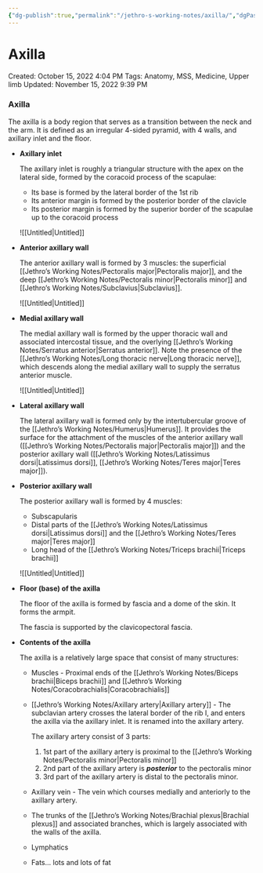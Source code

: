 ```yaml
---
{"dg-publish":true,"permalink":"/jethro-s-working-notes/axilla/","dgPassFrontmatter":true}
---
```



# Axilla

Created: October 15, 2022 4:04 PM
Tags: Anatomy, MSS, Medicine, Upper limb
Updated: November 15, 2022 9:39 PM

### Axilla

The axilla is a body region that serves as a transition between the neck and the arm. It is defined as an irregular 4-sided pyramid, with 4 walls, and axillary inlet and the floor.

- ****************************Axillary inlet****************************
    
    The axillary inlet is roughly a triangular structure with the apex on the lateral side, formed by the coracoid process of the scapulae:
    
    - Its base is formed by the lateral border of the 1st rib
    - Its anterior margin is formed by the posterior border of the clavicle
    - Its posterior margin is formed by the superior border of the scapulae up to the coracoid process
    
    ![[Untitled\|Untitled]]
    
- **********************Anterior axillary wall**********************
    
    The anterior axillary wall is formed by 3 muscles: the superficial [[Jethro’s Working Notes/Pectoralis major\|Pectoralis major]], and the deep [[Jethro’s Working Notes/Pectoralis minor\|Pectoralis minor]] and [[Jethro’s Working Notes/Subclavius\|Subclavius]].
    
    ![[Untitled\|Untitled]]
    
- ****************************************Medial axillary wall****************************************
    
    The medial axillary wall is formed by the upper thoracic wall and associated intercostal tissue, and the overlying [[Jethro’s Working Notes/Serratus anterior\|Serratus anterior]]. Note the presence of the [[Jethro’s Working Notes/Long thoracic nerve\|Long thoracic nerve]], which descends along the medial axillary wall to supply the serratus anterior muscle.
    
    ![[Untitled\|Untitled]]
    
- ************************Lateral axillary wall************************
    
    The lateral axillary wall is formed only by the intertubercular groove of the [[Jethro’s Working Notes/Humerus\|Humerus]]. It provides the surface for the attachment of the muscles of the anterior axillary wall ([[Jethro’s Working Notes/Pectoralis major\|Pectoralis major]]) and the posterior axillary wall ([[Jethro’s Working Notes/Latissimus dorsi\|Latissimus dorsi]], [[Jethro’s Working Notes/Teres major\|Teres major]]).
    
- **********************Posterior axillary wall**********************
    
    The posterior axillary wall is formed by 4 muscles:
    
    - Subscapularis
    - Distal parts of the [[Jethro’s Working Notes/Latissimus dorsi\|Latissimus dorsi]] and the [[Jethro’s Working Notes/Teres major\|Teres major]]
    - Long head of the [[Jethro’s Working Notes/Triceps brachii\|Triceps brachii]]
    
    ![[Untitled\|Untitled]]
    
- ********************************Floor (base) of the axilla********************************
    
    The floor of the axilla is formed by fascia and a dome of the skin. It forms the armpit.
    
    The fascia is supported by the clavicopectoral fascia.
    
- ********************************************Contents of the axilla********************************************
    
    The axilla is a relatively large space that consist of many structures:
    
    - Muscles - Proximal ends of the [[Jethro’s Working Notes/Biceps brachii\|Biceps brachii]] and [[Jethro’s Working Notes/Coracobrachialis\|Coracobrachialis]]
    - [[Jethro’s Working Notes/Axillary artery\|Axillary artery]] - The subclavian artery crosses the lateral border of the rib I, and enters the axilla via the axillary inlet. It is renamed into the axillary artery.
        
        The axillary artery consist of 3 parts:
        
        1. 1st part of the axillary artery is proximal to the [[Jethro’s Working Notes/Pectoralis minor\|Pectoralis minor]]
        2. 2nd part of the axillary artery is ***********posterior*********** to the pectoralis minor
        3. 3rd part of the axillary artery is distal to the pectoralis minor.
    - Axillary vein - The vein which courses medially and anteriorly to the axillary artery.
    - The trunks of the [[Jethro’s Working Notes/Brachial plexus\|Brachial plexus]] and associated branches, which is largely associated with the walls of the axilla.
    - Lymphatics
    - Fats… lots and lots of fat